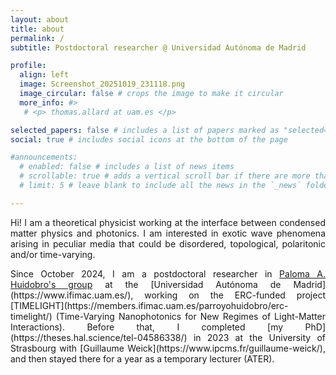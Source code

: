 ```yaml
---
layout: about
title: about
permalink: /
subtitle: Postdoctoral researcher @ Universidad Autónoma de Madrid

profile:
  align: left
  image: Screenshot_20251019_231118.png
  image_circular: false # crops the image to make it circular
  more_info: #>
   # <p> thomas.allard at uam.es </p>

selected_papers: false # includes a list of papers marked as "selected={true}"
social: true # includes social icons at the bottom of the page

#announcements:
  # enabled: false # includes a list of news items
  # scrollable: true # adds a vertical scroll bar if there are more than 3 news items
  # limit: 5 # leave blank to include all the news in the `_news` folder

---
```

<div style="text-align: justify">
<p> Hi! I am a theoretical physicist working at the interface between condensed matter physics and photonics. I am interested in exotic wave phenomena arising in peculiar media that could be disordered, topological, polaritonic and/or time-varying.</p>

<p> Since October 2024, I am a postdoctoral researcher in <a href="https://members.ifimac.uam.es/parroyohuidobro/">Paloma A. Huidobro's group</a> at the [Universidad Autónoma de Madrid](https://www.ifimac.uam.es/), working on the ERC-funded project [TIMELIGHT](https://members.ifimac.uam.es/parroyohuidobro/erc-timelight/) (Time-Varying Nanophotonics for New Regimes of Light-Matter Interactions). Before that, I completed [my PhD](https://theses.hal.science/tel-04586338/) in 2023 at the University of Strasbourg with [Guillaume Weick](https://www.ipcms.fr/guillaume-weick/), and then stayed there for a year as a temporary lecturer (ATER). </p>
</div>
